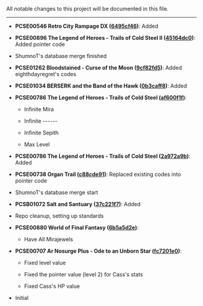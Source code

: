 All notable changes to this project will be documented in this file.

***	

* **PCSE00546 Retro City Rampage DX ([6495cf46](https://github.com/r0ah/vitacheat/commit/6495cf46cfbbb3273d3d62581423efe649920449))**: Added

* **PCSE00896 The Legend of Heroes - Trails of Cold Steel II ([45164dc0](https://github.com/r0ah/vitacheat/commit/45164dc0e91b7b0fa8da08b368680d25c8aae0a2))**: Added pointer code

* ShumnoT's database merge finished

* **PCSE01262 Bloodstained - Curse of the Moon ([9cf82fd5](https://github.com/r0ah/vitacheat/commit/9cf82fd519bcc5a4c51fa4cb987f3eb266d1b5fd))**: Added eighthdayregret's codes

* **PCSE01034 BERSERK and the Band of the Hawk ([0b3caff8](https://github.com/r0ah/vitacheat/commit/0b3caff8d647395154f2b56556bb70affcfa2c63))**: Added

* **PCSE00786 The Legend of Heroes - Trails of Cold Steel ([af600f1f](https://github.com/r0ah/vitacheat/commit/af600f1f116f0fd412cd58af01a0ee956d2a2554))**:

   * Infinite Mira

   * Infinite ------

   * Infinite Sepith

   * Max Level

* **PCSE00786 The Legend of Heroes - Trails of Cold Steel ([2a972a9b](https://github.com/r0ah/vitacheat/commit/2a972a9b1c5dfcf623d3ea5ddd845e54754d7ea2))**: Added

* **PCSE00738 Organ Trail ([c88cde91](https://github.com/r0ah/vitacheat/commit/c88cde91d078d5bb47eba72d635704a414ab7494))**: Replaced existing codes into pointer code

* ShumnoT's database merge start

* **PCSB01072 Salt and Santuary ([37c221f7](https://github.com/r0ah/vitacheat/commit/37c221f7f2f53abb9695a7d516845c05871356ac))**: Added

* Repo cleanup, setting up standards

* **PCSE00880 World of Final Fantasy ([6b5a5d2e](https://github.com/r0ah/vitacheat/commit/6b5a5d2ebead2e3ab6fd3999e6f292f7c5da9cf8))**:

   * Have All Mirajewels

* **PCSE00707 Ar Nosurge Plus - Ode to an Unborn Star ([fc7201e0](https://github.com/r0ah/vitacheat/commit/fc7201e0f6ed10748a073c4c945c10bb4d6d0a15))**:

   * Fixed level value

   * Fixed the pointer value (level 2) for Cass's stats

   * Fixed Cass's HP value

* Initial
